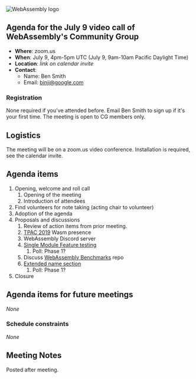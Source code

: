 ![WebAssembly logo](/images/WebAssembly.png)

## Agenda for the July 9 video call of WebAssembly's Community Group

- **Where**: zoom.us
- **When**: July 9, 4pm-5pm UTC (July 9, 9am-10am Pacific Daylight Time)
- **Location**: *link on calendar invite*
- **Contact**:
    - Name: Ben Smith
    - Email: binji@google.com

### Registration

None required if you've attended before. Email Ben Smith to sign up if it's
your first time. The meeting is open to CG members only.

## Logistics

The meeting will be on a zoom.us video conference.
Installation is required, see the calendar invite.

## Agenda items

1. Opening, welcome and roll call
    1. Opening of the meeting
    1. Introduction of attendees
1. Find volunteers for note taking (acting chair to volunteer)
1. Adoption of the agenda
1. Proposals and discussions
    1. Review of action items from prior meeting.
    1. [TPAC 2019](https://www.w3.org/2019/09/TPAC/) Wasm presence
    1. WebAssembly Discord server
    1. [Single Module Feature testing](https://github.com/WebAssembly/design/issues/1280)
       1. Poll: Phase 1?
    1. Discuss [WebAssembly Benchmarks](https://github.com/WebAssembly/benchmarks) repo
    1. [Extended name section](https://github.com/AndrewScheidecker/wasm-extended-name-section)
       1. Poll: Phase 1?
1. Closure

## Agenda items for future meetings

*None*

### Schedule constraints

*None*

## Meeting Notes

Posted after meeting.
